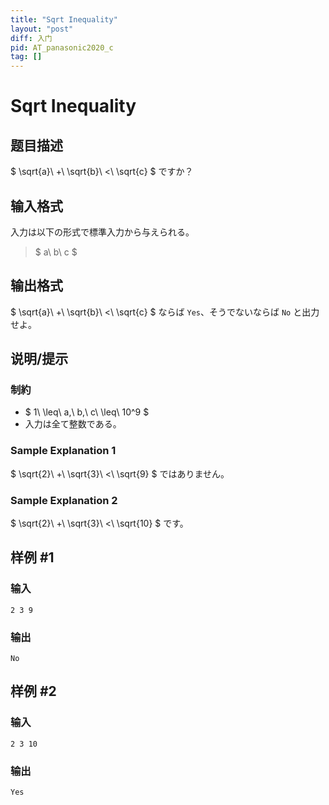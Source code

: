 ```yaml
---
title: "Sqrt Inequality"
layout: "post"
diff: 入门
pid: AT_panasonic2020_c
tag: []
---
```


# Sqrt Inequality

## 题目描述

[problemUrl]: https://atcoder.jp/contests/panasonic2020/tasks/panasonic2020_c

$ \sqrt{a}\ +\ \sqrt{b}\ <\ \sqrt{c} $ ですか？

## 输入格式

入力は以下の形式で標準入力から与えられる。

> $ a\ b\ c $

## 输出格式

$ \sqrt{a}\ +\ \sqrt{b}\ <\ \sqrt{c} $ ならば `Yes`、そうでないならば `No` と出力せよ。

## 说明/提示

### 制約

- $ 1\ \leq\ a,\ b,\ c\ \leq\ 10^9 $
- 入力は全て整数である。

### Sample Explanation 1

$ \sqrt{2}\ +\ \sqrt{3}\ <\ \sqrt{9} $ ではありません。

### Sample Explanation 2

$ \sqrt{2}\ +\ \sqrt{3}\ <\ \sqrt{10} $ です。

## 样例 #1

### 输入

```
2 3 9
```

### 输出

```
No
```

## 样例 #2

### 输入

```
2 3 10
```

### 输出

```
Yes
```

